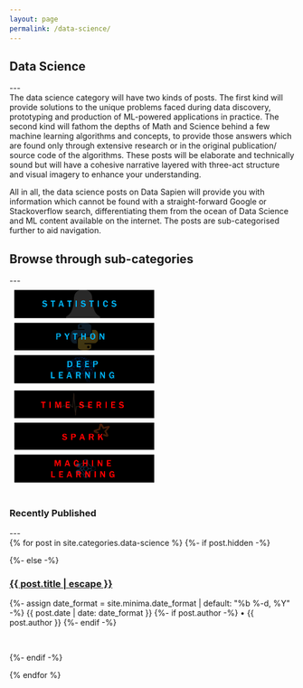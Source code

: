 ```yaml
---
layout: page
permalink: /data-science/
---
```

<style type="text/css">

@media only screen and (max-width: 300px) {
	.prev, .next,.text {font-size: 11px}
}
.row {
  display: flex;
  flex-wrap: wrap;
  padding: 0 4px;
}

/* Create four equal columns that sits next to each other */
.column {
  flex: 25%;
  max-width: 50%;
  padding: 0 4px;
}

.column img {
  margin-top: 8px;
  vertical-align: middle;
  width: 100%;
}

/* Responsive layout - makes a two column-layout instead of four columns */
@media screen and (max-width: 800px) {
  .column {
    flex: 100%;
    max-width: 50%;
  }
}

/* Responsive layout - makes the two columns stack on top of each other instead of next to each other */
@media screen and (max-width: 600px) {
  .column {
    flex: 100%;
    max-width: 100%;
  }
}
</style>

<h2 class="post-list-heading">Data Science</h2>
---
<br>
The data science category will have two kinds of posts. The first kind will provide solutions to the unique problems faced during data discovery, prototyping and production of ML-powered applications in practice. The second kind will fathom the depths of Math and Science behind a few machine learning algorithms and concepts, to provide those answers which are found only through extensive research or in the original publication/ source code of the algorithms. These posts will be elaborate and technically sound but will have a cohesive narrative layered with three-act structure and visual imagery to enhance your understanding. 

All in all, the data science posts on Data Sapien will provide you with information which cannot be found with a straight-forward Google or Stackoverflow search, differentiating them from the ocean of Data Science and ML content available on the internet. The posts are sub-categorised further to aid navigation.
<br>
<h2>Browse through sub-categories</h2>
---
<br>

<div class="row"> 
  <div class="column">
    <a href="/statistics/"><img src="/assets/stock_images/data_science/statistics.png"></a>
    <a href="/python/"><img src="/assets/stock_images/data_science/python.png"></a>
    <a href="/deep-learning/"><img src="/assets/stock_images/data_science/deep_learning.png"></a>
  </div>
  <div class="column">
    <a href="/time-series/"><img src="/assets/stock_images/data_science/time_series.png"></a>
    <a href="/spark/"><img src="/assets/stock_images/data_science/spark.png"></a>
    <a href="/machine-learning/"><img src="/assets/stock_images/data_science/machine_learning.png"></a>
  </div> 
</div>

<br>
<h3>Recently Published</h3>
---
<br>
<div>
{% for post in site.categories.data-science %}
  {%- if post.hidden -%}
      <p></p>
  {%- else -%}
      <div>
      <h3 class="post-title p-name" itemprop="name headline"><a href="{{ post.url | relative_url }}">{{ post.title | escape }}</a></h3>
      <p class="post-meta">
        <time class="dt-published" datetime="{{ page.date | date_to_xmlschema }}" itemprop="datePublished">
          {%- assign date_format = site.minima.date_format | default: "%b %-d, %Y" -%}
          {{ post.date | date: date_format }}
        </time>
        {%- if post.author -%}
          • <span itemprop="author" itemscope itemtype="http://schema.org/Person"><span class="p-author h-card" itemprop="name">{{ post.author }}</span></span>
        {%- endif -%}</p>
      </div><br>
          
  {%- endif -%}
 
{% endfor %}
</div>
<!-- p float="left">
  <a href="/blog/"><img src="/assets/stock_images/data_science/deep_learning.png" width="355" height="70"/></a>
  <a href="/data-science/"><img src="/assets/stock_images/data_science/machine_learning.png" width="355" height="70" hspace="0" object-fit="contain"/></a>
</p>
<p float="centre">
  <a href="/blog/"><img src="/assets/stock_images/data_science/statistics.png" width="355" height="70" hspace="0.75"/></a>
  <a href="/time-series/"><img src="/assets/stock_images/data_science/time_series.png" width="355" height="70" hspace="0"/></a> 
</p>
<p align="centre">
  <a href="/blog/"><img src="/assets/stock_images/data_science/python.png" width="355" height="70"/></a>
  <a href="/blog/"><img src="/assets/stock_images/data_science/spark.png" width="355" height="70"/></a> 
</p> -->

<!-- <br>
<h2 class="post-list-heading">Recently published</h2>
---
<br>
<ul class="post-list"><li><span class="post-meta">Mar 24, 2021</span>
    <h3>
      <a class="post-link" href="/time-series/forecasting-at-scale/">
        Forecasting at Scale
      </a>
    </h3></li></ul>

<ul class="post-list"><li><span class="post-meta">Mar 10, 2021</span>
    <h3>
      <a class="post-link" href="/time-series/time-series-primer/">
        Time-series Primer
      </a>
    </h3></li></ul>

<br>
<h2 class="post-list-heading">Upcoming</h2>
---
<br>
<ul class="post-list"><li><span class="post-meta">Early 2021 | Statistics</span>
        <h3>
          <a class="post-link">
            Applying Entropy on the left, right and centre of data discovery
          </a>
        </h3></li><li><span class="post-meta">Early 2021 | Python | Spark</span>
        <h3>
          <a class="post-link">
            Exploring the world of parallel processing from Py...to...Spark 
          </a>
        </h3></li>
        <li><span class="post-meta">Early 2021 | Time-series | Statistics</span>
        <h3>
          <a class="post-link">
            Deep dive des Algorithmus | Facebook's Prophet 
          </a>
        </h3></li>
        </ul>
 -->


